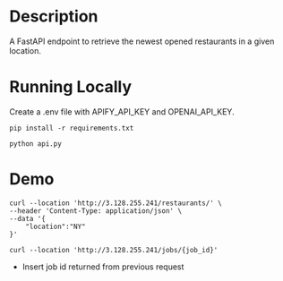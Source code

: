 # Description
A FastAPI endpoint to retrieve the newest opened restaurants in a given location.

# Running Locally
Create a .env file with APIFY_API_KEY and OPENAI_API_KEY.
```
pip install -r requirements.txt
```
```
python api.py
```

# Demo
```
curl --location 'http://3.128.255.241/restaurants/' \
--header 'Content-Type: application/json' \
--data '{
    "location":"NY"
}'
```
```
curl --location 'http://3.128.255.241/jobs/{job_id}'
```
* Insert job id returned from previous request
